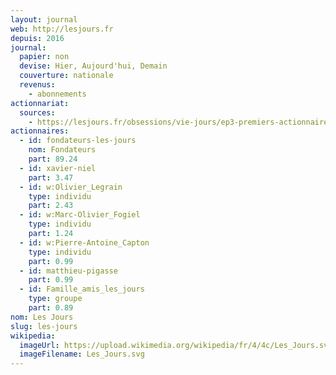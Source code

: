 ```yaml
---
layout: journal
web: http://lesjours.fr
depuis: 2016
journal:
  papier: non
  devise: Hier, Aujourd'hui, Demain
  couverture: nationale
  revenus:
    - abonnements
actionnariat:
  sources:
    - https://lesjours.fr/obsessions/vie-jours/ep3-premiers-actionnaires/
actionnaires:
  - id: fondateurs-les-jours
    nom: Fondateurs
    part: 89.24
  - id: xavier-niel
    part: 3.47
  - id: w:Olivier_Legrain
    type: individu
    part: 2.43
  - id: w:Marc-Olivier_Fogiel
    type: individu
    part: 1.24
  - id: w:Pierre-Antoine_Capton
    type: individu
    part: 0.99
  - id: matthieu-pigasse
    part: 0.99
  - id: Famille_amis_les_jours
    type: groupe
    part: 0.89
nom: Les Jours
slug: les-jours
wikipedia:
  imageUrl: https://upload.wikimedia.org/wikipedia/fr/4/4c/Les_Jours.svg
  imageFilename: Les_Jours.svg
---
```

